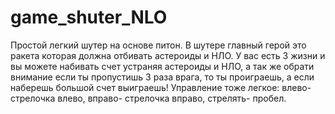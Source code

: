 # game_shuter_NLO
Простой легкий шутер на основе питон. В шутере главный герой это ракета которая должна отбивать астероиды и НЛО. У вас есть 3 жизни и вы можете набивать счет устраняя астероиды и НЛО, а так же обрати внимание если ты пропустишь 3 раза врага, то ты проиграешь, а если наберешь большой счет выиграешь! Управление тоже легкое: влево- стрелочка влево, вправо- стрелочка вправо, стрелять- пробел.
